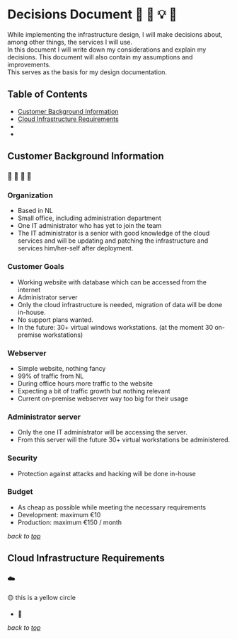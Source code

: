 # <a id="top">Decisions Document</a> 📗 💭 💡 🔨
While implementing the infrastructure design, I will make decisions about, among other things, the services I will use.   
In this document I will write down my considerations and explain my decisions. This document will also contain my assumptions and improvements.  
This serves as the basis for my design documentation. 

## Table of Contents
- [Customer Background Information](#customer-background-information)
- [Cloud Infrastructure Requirements](#cloud-infrastructure-requirements)
- 
- 

## Customer Background Information
### 🏫 🏢 🏦 🏤
### Organization
-	Based in NL
-	Small office, including administration department
-	One IT administrator who has yet to join the team
-	The IT administrator is a senior with good knowledge of the cloud services and will be updating and patching the infrastructure and services him/her-self after deployment.

### Customer Goals
-	Working website with database which can be accessed from the internet
-	Administrator server
-	Only the cloud infrastructure is needed, migration of data will be done in-house.
-	No support plans wanted.
-	In the future: 30+ virtual windows workstations. (at the moment 30 on-premise workstations)

### Webserver
-	Simple website, nothing fancy
-	99% of traffic from NL
-	During office hours more traffic to the website
-	Expecting a bit of traffic growth but nothing relevant
-	Current on-premise webserver way too big for their usage

### Administrator server
-	Only the one IT administrator will be accessing the server.
-	From this server will the future 30+ virtual workstations be administered.

### Security
-	Protection against attacks and hacking will be done in-house

### Budget
-	As cheap as possible while meeting the necessary requirements
-	Development: maximum €10
-	Production: maximum €150 / month

*back to [top](#top)* 

## Cloud Infrastructure Requirements
### ☁️
🟡 this is a yellow circle
- 🔵 

*back to [top](#top)* 